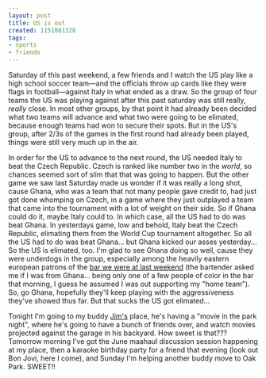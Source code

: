 ```yaml
---
layout: post
title: US is out
created: 1151081326
tags:
- sports
- friends
---
```

Saturday of this past weekend, a few friends and I watch the US play like a high school soccer team&#8212;and the officials throw up cards like they were flags in football&#8212;against Italy in what ended as a draw. So the group of four teams the US was playing against after this past saturday was still really, _really_ close. In most other groups, by that point it had already been decided what two teams will advance and what two were going to be elimated, because enough teams had won to secure their spots. But in the US's group, after 2/3s of the games in the first round had already been played, things were still very much up in the air. 

In order for the US to advance to the next round, the US needed Italy to beat the Czech Republic. Czech is ranked like number two in the _world_, so chances seemed sort of slim that that was going to happen. But the other game we saw last Saturday made us wonder if it was really a long shot, cause Ghana, who was a team that not many people gave credit to, had just got done whomping on Czech, in a game where they just outplayed a team that came into the tournament with a lot of weight on their side. So if Ghana could do it, maybe Italy could to. In which case, all the US had to do was beat Ghana. In yesterdays game, low and behold, Italy beat the Czech Republic, elimating them from the World Cup tournament altogether. So all the US had to do was beat Ghana... but Ghana kicked our asses yesterday... So the US is elimated, too. I'm glad to see Ghana doing so well, cause they were underdogs in the group, especially among the heavily eastern european patrons of the [bar we were at last weekend](/2006/06/20/world-cup) (the bartender asked me if I was from Ghana... being only one of a few people of color in the bar that morning, I guess he assumed I was out supporting my "home team"). So, go Ghana, hopefully they'll keep playing with the aggressiveness they've showed thus far. But that sucks the US got elimated... 

Tonight I'm going to my buddy [Jim's](http://www.myspace.com/addisontrailreunion) place, he's having a "movie in the park night", where he's going to have a bunch of friends over, and watch movies projected against the garage in his backyard. How sweet is that??? Tomorrow morning I've got the June maahaul discussion session happening at my place, then a karaoke birthday party for a friend that evening (look out Bon Jovi, here I come), and Sunday I'm helping another buddy move to Oak Park. SWEET!!

